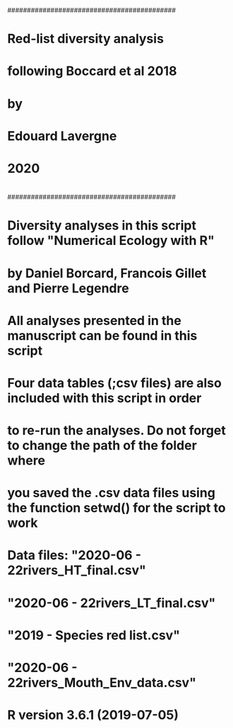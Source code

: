 ###########################################
#                                         #
#       Red-list diversity analysis       #
#     following Boccard et al 2018        #
#                                         #
#                  by                     #
#           Edouard Lavergne              #
#                 2020                    #
#                                         #
###########################################

 
# Diversity analyses in this script follow "Numerical Ecology with R"
# by Daniel Borcard, Francois Gillet and Pierre Legendre

# All analyses presented in the manuscript can be found in this script
# Four data tables (;csv files) are also included with this script in order
# to re-run the analyses. Do not forget to change the path of the folder where
# you saved the .csv data files using the function setwd() for the script to work
# Data files: "2020-06 - 22rivers_HT_final.csv"
#             "2020-06 - 22rivers_LT_final.csv"
#             "2019 - Species red list.csv"
#             "2020-06 - 22rivers_Mouth_Env_data.csv"
# R version 3.6.1 (2019-07-05)
